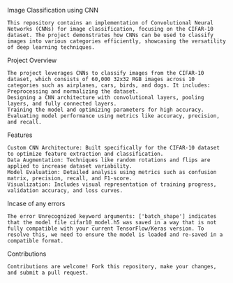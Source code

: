 Image Classification using CNN

    This repository contains an implementation of Convolutional Neural Networks (CNNs) for image classification, focusing on the CIFAR-10 dataset. The project demonstrates how CNNs can be used to classify images into various categories efficiently, showcasing the versatility of deep learning techniques.

Project Overview

    The project leverages CNNs to classify images from the CIFAR-10 dataset, which consists of 60,000 32x32 RGB images across 10 categories such as airplanes, cars, birds, and dogs. It includes:
    Preprocessing and normalizing the dataset.
    Designing a CNN architecture with convolutional layers, pooling layers, and fully connected layers.
    Training the model and optimizing parameters for high accuracy.
    Evaluating model performance using metrics like accuracy, precision, and recall.

Features

    Custom CNN Architecture: Built specifically for the CIFAR-10 dataset to optimize feature extraction and classification.
    Data Augmentation: Techniques like random rotations and flips are applied to increase dataset variability.
    Model Evaluation: Detailed analysis using metrics such as confusion matrix, precision, recall, and F1-score.
    Visualization: Includes visual representation of training progress, validation accuracy, and loss curves.

Incase of any errors

    The error Unrecognized keyword arguments: ['batch_shape'] indicates that the model file cifar10_model.h5 was saved in a way that is not fully compatible with your current TensorFlow/Keras version. To resolve this, we need to ensure the model is loaded and re-saved in a compatible format.

Contributions

    Contributions are welcome! Fork this repository, make your changes, and submit a pull request.
